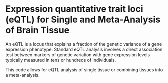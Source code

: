 # Expression quantitative trait loci (eQTL) for Single and Meta-Analysis of Brain Tissue        
                     
An eQTL is a locus that explains a fraction of the genetic variance of a gene expression phenotype. Standard eQTL analysis involves a direct association test between markers of genetic variation with gene expression levels typically measured in tens or hundreds of individuals.                 
                                
This code allows for eQTL analysis of single tissue or combining tissues into a meta-analysis.                                 
               
          
                  
      
  
   
   
